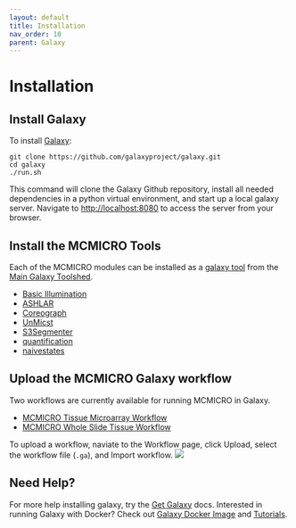 ```yaml
---
layout: default
title: Installation
nav_order: 10
parent: Galaxy
---
```


# Installation

## Install Galaxy

To install [Galaxy](https://galaxyproject.org/): 
```
git clone https://github.com/galaxyproject/galaxy.git
cd galaxy
./run.sh
```

This command will clone the Galaxy Github repository, install all needed dependencies in a python virtual environment, and start up a local galaxy server. Navigate to [http://localhost:8080](http://localhost:8080) to access the server from your browser.


## Install the MCMICRO Tools
Each of the MCMICRO modules can be installed as a [galaxy tool](https://galaxyproject.org/admin/tools/add-tool-from-toolshed-tutorial/) from the [Main Galaxy Toolshed](http://toolshed.g2.bx.psu.edu/). 
- [Basic Illumination](https://toolshed.g2.bx.psu.edu/view/perssond/basic_illumination/fd8dfd64f25e)
- [ASHLAR](https://toolshed.g2.bx.psu.edu/view/perssond/ashlar/b3054f3d42b2)
- [Coreograph](https://toolshed.g2.bx.psu.edu/view/perssond/coreograph/99308601eaa6)
- [UnMicst](https://toolshed.g2.bx.psu.edu/view/perssond/unmicst/6bec4fef6b2e)
- [S3Segmenter](https://toolshed.g2.bx.psu.edu/view/perssond/s3segmenter/37acf42a824b)
- [quantification](https://toolshed.g2.bx.psu.edu/view/perssond/quantification/928db0f952e3)
- [naivestates](https://toolshed.g2.bx.psu.edu/view/perssond/naivestates/a62b0c62270e)

## Upload the MCMICRO Galaxy workflow
Two workflows are currently available for running MCMICRO in Galaxy.
- [MCMICRO Tissue Microarray Workflow](https://github.com/ohsu-comp-bio/cycIF-galaxy/blob/master/workflows/Galaxy-Workflow-MCMICRO_TMA_v1.0.0.ga)
- [MCMICRO Whole Slide Tissue Workflow](https://github.com/ohsu-comp-bio/cycIF-galaxy/blob/master/workflows/Galaxy-Workflow-MCMICRO_Tissue_v1.0.0.ga)

To upload a workflow, naviate to the Workflow page, click Upload, select the workflow file (`.ga`), and Import workflow.
<img src="{{ site.baseurl }}/images/galaxy-wf-upload.png" />

## Need Help?
For more help installing galaxy, try the [Get Galaxy](https://galaxyproject.org/admin/get-galaxy/) docs. Interested in running Galaxy with Docker? Check out [Galaxy Docker Image](https://github.com/bgruening/docker-galaxy-stable) and [Tutorials](https://training.galaxyproject.org/training-material/topics/admin/tutorials/galaxy-docker/slides.html#1).
